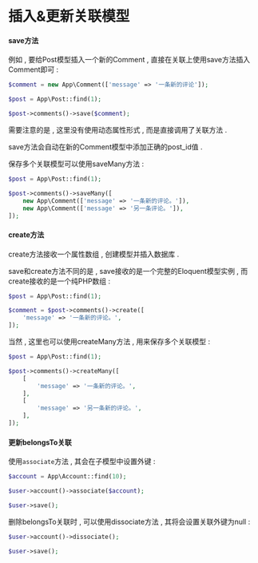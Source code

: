 # 插入&更新关联模型

#### save方法

例如 , 要给Post模型插入一个新的Comment , 直接在关联上使用save方法插入Comment即可 :

```php
$comment = new App\Comment(['message' => '一条新的评论']);

$post = App\Post::find(1);

$post->comments()->save($comment);
```

需要注意的是 , 这里没有使用动态属性形式 , 而是直接调用了关联方法 .

save方法会自动在新的Comment模型中添加正确的post\_id值 .

保存多个关联模型可以使用saveMany方法 :

```php
$post = App\Post::find(1);

$post->comments()->saveMany([
    new App\Comment(['message' => '一条新的评论。']),
    new App\Comment(['message' => '另一条评论。']),
]);
```

#### create方法

create方法接收一个属性数组 , 创建模型并插入数据库 .

save和create方法不同的是 , save接收的是一个完整的Eloquent模型实例 , 而create接收的是一个纯PHP数组 :

```php
$post = App\Post::find(1);

$comment = $post->comments()->create([
    'message' => '一条新的评论。',
]);
```

当然 , 这里也可以使用createMany方法 , 用来保存多个关联模型 :

```php
$post = App\Post::find(1);

$post->comments()->createMany([
    [
        'message' => '一条新的评论。',
    ],
    [
        'message' => '另一条新的评论。',
    ],
]);
```

#### 更新belongsTo关联

使用`associate`方法 , 其会在子模型中设置外键 :

```php
$account = App\Account::find(10);

$user->account()->associate($account);

$user->save();
```

删除belongsTo关联时 , 可以使用dissociate方法 , 其将会设置关联外键为null :

```php
$user->account()->dissociate();

$user->save();
```

#### 



